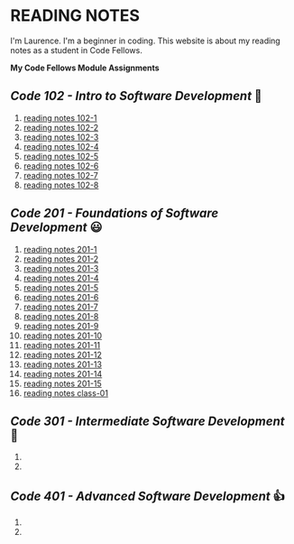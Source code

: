 # **READING NOTES**

I'm Laurence. I'm a beginner in coding.  This website is about my reading notes as a student in Code Fellows.

**My Code Fellows Module Assignments**

## **_Code 102 - Intro to Software Development_** :running:

1. [reading notes 102-1](102/reading-notes-102-1.md)
2. [reading notes 102-2](102/reading-notes-102-2.md)
3. [reading notes 102-3](102/reading-notes-102-3.md)
4. [reading notes 102-4](102/reading-notes-102-4.md)
5. [reading notes 102-5](102/reading-notes-102-5.md)
6. [reading notes 102-6](102/reading-notes-102-6.md)
7. [reading notes 102-7](102/reading-notes-102-7.md)
8. [reading notes 102-8](102/reading-notes-102-8.md)

## **_Code 201 - Foundations of Software Development_** :smiley:

1. [reading notes 201-1](201/reading-notes-201-1.md)
2. [reading notes 201-2](201/reading-notes-201-2.md)
3. [reading notes 201-3](201/reading-notes-201-3.md)
4. [reading notes 201-4](201/reading-notes-201-4.md)
5. [reading notes 201-5](201/reading-notes-201-5.md)
6. [reading notes 201-6](201/reading-notes-201-6.md)
7. [reading notes 201-7](201/reading-notes-201-7.md)
8. [reading notes 201-8](201/reading-notes-201-8.md)
9. [reading notes 201-9](201/reading-notes-201-9.md)
10. [reading notes 201-10](201/reading-notes-201-10.md)
11. [reading notes 201-11](201/reading-notes-201-11.md)
12. [reading notes 201-12](201/reading-notes-201-12.md)
13. [reading notes 201-13](201/reading-notes-201-13.md)
14. [reading notes 201-14](201/reading-notes-201-14.md)
15. [reading notes 201-15](201/reading-notes-201-15.md)
16. [reading notes class-01](201/class-01.md)

## **_Code 301 - Intermediate Software Development_** :hear_no_evil:

1.
2.

## **_Code 401 - Advanced Software Development_** :+1:

1.
2.

